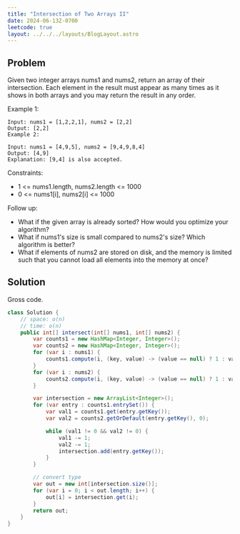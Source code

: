 ```yaml
---
title: "Intersection of Two Arrays II"
date: 2024-06-13Z-0700
leetcode: true
layout: ../../../layouts/BlogLayout.astro
---
```


## Problem

Given two integer arrays nums1 and nums2, return an array of their intersection. Each element in the result must appear as many times as it shows in both arrays and you may return the result in any order.

Example 1:

```text
Input: nums1 = [1,2,2,1], nums2 = [2,2]
Output: [2,2]
Example 2:

Input: nums1 = [4,9,5], nums2 = [9,4,9,8,4]
Output: [4,9]
Explanation: [9,4] is also accepted.
```

Constraints:

- 1 <= nums1.length, nums2.length <= 1000
- 0 <= nums1[i], nums2[i] <= 1000

Follow up:

- What if the given array is already sorted? How would you optimize your algorithm?
- What if nums1's size is small compared to nums2's size? Which algorithm is better?
- What if elements of nums2 are stored on disk, and the memory is limited such that you cannot load all elements into the memory at once?

## Solution

Gross code.

```java
class Solution {
    // space: o(n)
    // time: o(n)
    public int[] intersect(int[] nums1, int[] nums2) {
        var counts1 = new HashMap<Integer, Integer>();
        var counts2 = new HashMap<Integer, Integer>();
        for (var i : nums1) {
            counts1.compute(i, (key, value) -> (value == null) ? 1 : value + 1);
        }
        for (var i : nums2) {
            counts2.compute(i, (key, value) -> (value == null) ? 1 : value + 1);
        }

        var intersection = new ArrayList<Integer>();
        for (var entry : counts1.entrySet()) {
            var val1 = counts1.get(entry.getKey());
            var val2 = counts2.getOrDefault(entry.getKey(), 0);

            while (val1 != 0 && val2 != 0) {
                val1 -= 1;
                val2 -= 1;
                intersection.add(entry.getKey());
            }
        }

        // convert type
        var out = new int[intersection.size()];
        for (var i = 0; i < out.length; i++) {
            out[i] = intersection.get(i);
        }
        return out;
    }
}
```
